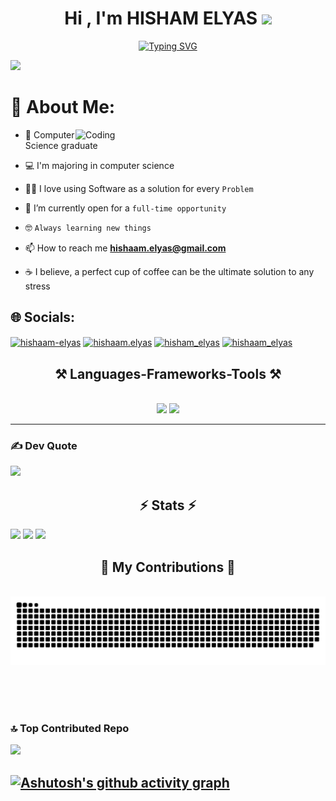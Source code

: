 <h1 align="center">Hi , I'm HISHAM ELYAS <img src="https://media.giphy.com/media/hvRJCLFzcasrR4ia7z/giphy.gif" width="35"></h1>

<p align="center">
  <a href="https://git.io/typing-svg"><img src="https://readme-typing-svg.herokuapp.com?font=Madimi+One&size=22&duration=3000&pause=1000&color=1A84F7&center=true&vCenter=true&random=true&width=435&lines=Flutter+Developer+;Computer+Science+Graduate+;Always+Learning+New+Things;Software+Engineer" alt="Typing SVG" /></a>
</p>

  [![](https://visitcount.itsvg.in/api?id=hishaam6618&icon=0&color=0)](https://visitcount.itsvg.in)

# 💫 About Me:
<img align="right" alt="Coding" width="400" src="https://cdn.dribbble.com/users/1162077/screenshots/3848914/programmer.gif">

- 🏫 Computer Science graduate
  
- 💻 I'm majoring in computer science
  
- 👨‍💻 I love using Software as a solution for every `Problem`
  
- 🤔 I’m currently open for a `full-time opportunity`

- 🤓 `Always learning new things`
  
- 📫 How to reach me **hishaam.elyas@gmail.com**
  
- ☕ I believe, a perfect cup of coffee can be the ultimate solution to any stress

## 🌐 Socials:
<p align="left">

<a href="https://linkedin.com/in/hishaam-elyas" target="blank"><img align="center" src="https://raw.githubusercontent.com/rahuldkjain/github-profile-readme-generator/master/src/images/icons/Social/linked-in-alt.svg" alt="hishaam-elyas" height="30" width="40" /></a>
<a href="https://fb.com/hishaam.elyas" target="blank"><img align="center" src="https://raw.githubusercontent.com/rahuldkjain/github-profile-readme-generator/master/src/images/icons/Social/facebook.svg" alt="hishaam.elyas" height="30" width="40" /></a>
<a href="https://instagram.com/hisham_elyas" target="blank"><img align="center" src="https://raw.githubusercontent.com/rahuldkjain/github-profile-readme-generator/master/src/images/icons/Social/instagram.svg" alt="hisham_elyas" height="30" width="40" /></a>
<a href="https://x.com/HISHAAM_ELYAS" target="blank"><img align="center" src="https://img.shields.io/badge/X-black.svg?logo=X&logoColor=white" alt="hishaam_elyas"  /></a>
</p>

<h2 align="center">⚒️ Languages-Frameworks-Tools ⚒️</h2>
<br/>
<div align="center">
    <img src="https://skillicons.dev/icons?i=dart,flutter,html,css,vscode,github,figma,git" />
    <img src="https://skillicons.dev/icons?i=nodejs,python,javascript,express,firebase,mongodb,mysql" /><br>
</div>

---

### ✍️  Dev Quote
![](https://quotes-github-readme.vercel.app/api?type=horizontal&theme=radical)

<h2 align="center">⚡ Stats ⚡</h2>

![](https://github-readme-stats.vercel.app/api?username=hishaam6618&theme=dark&hide_border=false&include_all_commits=true&count_private=true)
![](https://github-readme-streak-stats.herokuapp.com/?user=hishaam6618&theme=dark&hide_border=false)
![](https://github-readme-stats.vercel.app/api/top-langs/?username=hishaam6618&theme=dark&hide_border=false&include_all_commits=true&count_private=true&layout=compact)

<div align="center">
  <h2>🐍 My Contributions 🐍</h2>
  <br>
  <img alt="snake eating my contributions" src="https://raw.githubusercontent.com/salesp07/salesp07/output/github-contribution-grid-snake.svg" />
  
  <br/><br/><br/>
</div>

### 🔝 Top Contributed Repo
![](https://github-contributor-stats.vercel.app/api?username=hishaam6618&limit=5&theme=dark&combine_all_yearly_contributions=true)

  [![Ashutosh's github activity graph](https://github-readme-activity-graph.vercel.app/graph?username=hishaam6618&bg_color=000000&color=ffffff&line=42db24&point=ffffff&area=true&hide_border=true)](https://github.com/ashutosh00710/github-readme-activity-graph)
---

